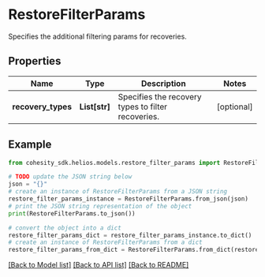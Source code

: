 # RestoreFilterParams

Specifies the additional filtering params for recoveries.

## Properties

Name | Type | Description | Notes
------------ | ------------- | ------------- | -------------
**recovery_types** | **List[str]** | Specifies the recovery types to filter recoveries. | [optional] 

## Example

```python
from cohesity_sdk.helios.models.restore_filter_params import RestoreFilterParams

# TODO update the JSON string below
json = "{}"
# create an instance of RestoreFilterParams from a JSON string
restore_filter_params_instance = RestoreFilterParams.from_json(json)
# print the JSON string representation of the object
print(RestoreFilterParams.to_json())

# convert the object into a dict
restore_filter_params_dict = restore_filter_params_instance.to_dict()
# create an instance of RestoreFilterParams from a dict
restore_filter_params_from_dict = RestoreFilterParams.from_dict(restore_filter_params_dict)
```
[[Back to Model list]](../README.md#documentation-for-models) [[Back to API list]](../README.md#documentation-for-api-endpoints) [[Back to README]](../README.md)


